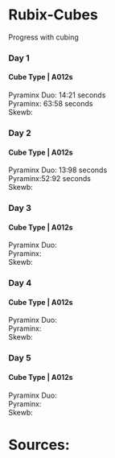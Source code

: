 # Rubix-Cubes
Progress with cubing 

### Day 1 
#### Cube Type | A012s  
Pyraminx Duo: 14:21 seconds<br>
Pyraminx: 63:58 seconds<br>
Skewb:


### Day 2 
#### Cube Type | A012s  
Pyraminx Duo: 13:98 seconds<br>
Pyraminx:52:92 seconds<br>
Skewb:

### Day 3 
#### Cube Type | A012s 
Pyraminx Duo:<br>
Pyraminx:<br> 
Skewb:

### Day 4 
#### Cube Type | A012s 
Pyraminx Duo:<br>
Pyraminx:<br>
Skewb: 

### Day 5 
#### Cube Type | A012s  
Pyraminx Duo:<br>
Pyraminx:<br>
Skewb: 


# Sources: 
